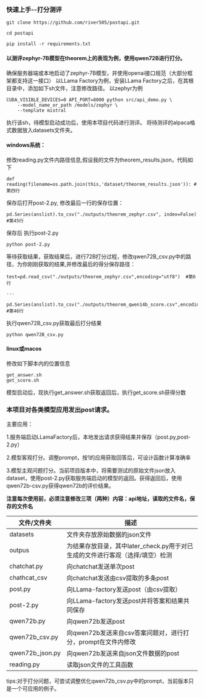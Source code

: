 ### 快速上手--打分测评
```
git clone https://github.com/river505/postapi.git

cd postapi

pip install -r requirements.txt
```
#### 以测评zephyr-7B模型在theorem上的表现为例，使用qwen72B进行打分。
确保服务器端或本地启动了zephyr-7B模型，并使用openai接口规范（大部分框架都支持这一接口）
以LLama Factory为例，安装LLama Factory之后，在其根目录中，添加如下sh文件，注意修改路径。
以zephyr为例
```
CUDA_VISIBLE_DEVICES=0 API_PORT=8000 python src/api_demo.py \
    --model_name_or_path /models/zephyr \
    --template mistral
```
执行该sh，待模型启动成功后，使用本项目代码进行测评。
将待测评的alpaca格式数据放入datasets文件夹。

#### windows系统：
修改reading.py文件内路径信息,假设我的文件为theorem_results.json，代码如下
```
def reading(filename=os.path.join(this,'dataset/theorem_results.json')): #第四行
```

保存后打开post-2.py, 修改最后一行的保存位置：
```
pd.Series(anslist).to_csv("./outputs/theorem_zephyr.csv", index=False) #第45行
```
保存后
执行post-2.py
```
python post-2.py
```
等待获取结果，获取结果后，进行72B打分过程，修改qwen72B_csv.py中的路径，为你刚刚获取的结果,并修改最后的得分保存路径：
```
test=pd.read_csv("./outputs/theorem_zephyr.csv",encoding="utf8")  #第6行

···

pd.Series(anslist).to_csv("./outputs/theorem_qwen14b_score.csv",encoding="utf8") #第46行
```
执行qwen72B_csv.py获取最后打分结果
```
python qwen72B_csv.py
```

#### linux或macos
修改如下脚本内的位置信息
```
get_answer.sh
get_score.sh
```
模型启动后，现执行get_answer.sh获取返回后，执行get_score.sh获得分数








### 本项目对各类模型应用发出post请求。
主要应用：

1.服务端启动LLamaFactory后，本地发出请求获得结果并保存（post.py,post-2.py）

2.模型客观打分。调整prompt，按1的应用获取回答后，可设计函数计算准确率

3.模型主观问题打分。当前项目版本中，将需要测试的原始文件json放入dataset，使用post-2.py获取服务端启动的模型的返回。获得返回后，使用qwen72b-csv.py获得qwen72b的评价结果。

**注意每次使用前，必须注意修改三项（两种）内容：api地址，读取的文件名，保存的文件名**

|文件/文件夹| 描述                                             |
|-----|------------------------------------------------|
| datasets | 文件夹存放原始数据的json文件                               |                        |
|outpus| 为结果存放目录，其中later_check.py用于对已生成的文件进行客观（选择/填空）检测 |
|chatchat.py| 向chatchat发送单次post                              |
|chathcat_csv | 向chatchat发送由csv提取的多条post                       |
|post.py | 向LLama-factory发送post（由csv提取）                   |
|post-2.py | 向LLama-factory发送post并将答案和结果共同保存                |
|qwen72b.py | 向qwen72b发送post                                 |
|qwen72b_csv.py | 向qwen72b发送来自csv答案问题对，进行打分，prompt在文件内修改         |
|qwen72b_json.py | 向qwen72b发送来自json文件数据的post                      |
|reading.py | 读取json文件的工具函数                                  |


tips:对于打分问题，可尝试调整优化qwen72b_csv.py中的prompt，当前版本只是一个可应用的例子。
